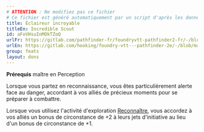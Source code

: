 ```yaml
---
# ATTENTION : Ne modifiez pas ce fichier
# Ce fichier est généré automatiquement par un script d'après les données du module Foundry VTT officiel et de sa traduction
title: Éclaireur incroyable
titleEn: Incredible Scout
id: aFoVHsuInMOkTZoQ
urlFr: https://gitlab.com/pathfinder-fr/foundryvtt-pathfinder2-fr/-/blob/master/data/feats/aFoVHsuInMOkTZoQ.htm
urlEn: https://gitlab.com/hooking/foundry-vtt---pathfinder-2e/-/blob/master/packs/data/feats.db/incredible-scout.json
group: feats
layout: dons
---
```

**Prérequis** maître en Perception

Lorsque vous partez en reconnaissance, vous êtes particulièrement alerte face au danger, accordant à vos alliés de précieux moments pour se préparer à combattre.

Lorsque vous utilisez l'activité d'exploration [Reconnaître](../actions/reconnaître.md), vous accordez à vos alliés un bonus de circonstance de +2 à leurs jets d'initiative au lieu d'un bonus de circonstance de +1.



